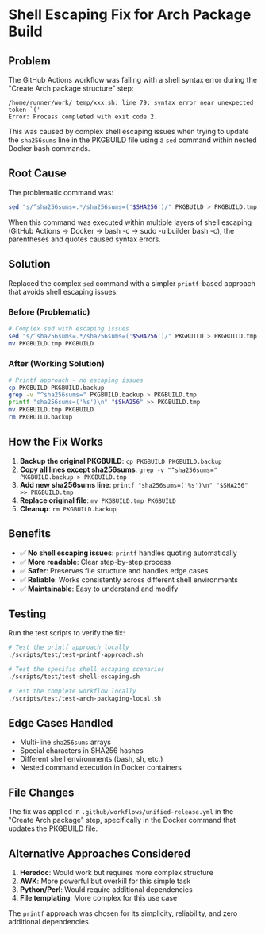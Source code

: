 # Shell Escaping Fix for Arch Package Build

## Problem

The GitHub Actions workflow was failing with a shell syntax error during the "Create Arch package structure" step:

```
/home/runner/work/_temp/xxx.sh: line 79: syntax error near unexpected token `('
Error: Process completed with exit code 2.
```

This was caused by complex shell escaping issues when trying to update the `sha256sums` line in the PKGBUILD file using a `sed` command within nested Docker bash commands.

## Root Cause

The problematic command was:
```bash
sed "s/^sha256sums=.*/sha256sums=('$SHA256')/" PKGBUILD > PKGBUILD.tmp
```

When this command was executed within multiple layers of shell escaping (GitHub Actions → Docker → bash -c → sudo -u builder bash -c), the parentheses and quotes caused syntax errors.

## Solution

Replaced the complex `sed` command with a simpler `printf`-based approach that avoids shell escaping issues:

### Before (Problematic)
```bash
# Complex sed with escaping issues
sed "s/^sha256sums=.*/sha256sums=('$SHA256')/" PKGBUILD > PKGBUILD.tmp
mv PKGBUILD.tmp PKGBUILD
```

### After (Working Solution)
```bash
# Printf approach - no escaping issues
cp PKGBUILD PKGBUILD.backup
grep -v "^sha256sums=" PKGBUILD.backup > PKGBUILD.tmp
printf "sha256sums=('%s')\n" "$SHA256" >> PKGBUILD.tmp
mv PKGBUILD.tmp PKGBUILD
rm PKGBUILD.backup
```

## How the Fix Works

1. **Backup the original PKGBUILD**: `cp PKGBUILD PKGBUILD.backup`
2. **Copy all lines except sha256sums**: `grep -v "^sha256sums=" PKGBUILD.backup > PKGBUILD.tmp`
3. **Add new sha256sums line**: `printf "sha256sums=('%s')\n" "$SHA256" >> PKGBUILD.tmp`
4. **Replace original file**: `mv PKGBUILD.tmp PKGBUILD`
5. **Cleanup**: `rm PKGBUILD.backup`

## Benefits

- ✅ **No shell escaping issues**: `printf` handles quoting automatically
- ✅ **More readable**: Clear step-by-step process
- ✅ **Safer**: Preserves file structure and handles edge cases
- ✅ **Reliable**: Works consistently across different shell environments
- ✅ **Maintainable**: Easy to understand and modify

## Testing

Run the test scripts to verify the fix:

```bash
# Test the printf approach locally
./scripts/test/test-printf-approach.sh

# Test the specific shell escaping scenarios
./scripts/test/test-shell-escaping.sh

# Test the complete workflow locally
./scripts/test/test-arch-packaging-local.sh
```

## Edge Cases Handled

- Multi-line `sha256sums` arrays
- Special characters in SHA256 hashes
- Different shell environments (bash, sh, etc.)
- Nested command execution in Docker containers

## File Changes

The fix was applied in `.github/workflows/unified-release.yml` in the "Create Arch package" step, specifically in the Docker command that updates the PKGBUILD file.

## Alternative Approaches Considered

1. **Heredoc**: Would work but requires more complex structure
2. **AWK**: More powerful but overkill for this simple task
3. **Python/Perl**: Would require additional dependencies
4. **File templating**: More complex for this use case

The `printf` approach was chosen for its simplicity, reliability, and zero additional dependencies.